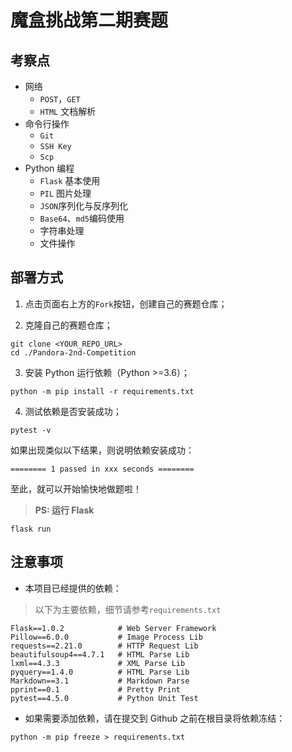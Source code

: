 # 魔盒挑战第二期赛题

## 考察点

- 网络
    - `POST`，`GET`
    - `HTML` 文档解析
- 命令行操作
    - `Git`
    - `SSH Key`
    - `Scp`
- Python 编程
    - `Flask` 基本使用
    - `PIL` 图片处理
    - `JSON`序列化与反序列化
    - `Base64`、`md5`编码使用
    - 字符串处理
    - 文件操作

## 部署方式

1. 点击页面右上方的`Fork`按钮，创建自己的赛题仓库；

2. 克隆自己的赛题仓库；
```shell
git clone <YOUR_REPO_URL>
cd ./Pandora-2nd-Competition
```

3. 安装 Python 运行依赖（Python >=3.6）；
```shell
python -m pip install -r requirements.txt
```

4. 测试依赖是否安装成功；
```shell
pytest -v
```

如果出现类似以下结果，则说明依赖安装成功：
```
======== 1 passed in xxx seconds ========
```

至此，就可以开始愉快地做题啦！

> **PS: 运行 Flask**
```shell
flask run
```

## 注意事项

- 本项目已经提供的依赖：
> 以下为主要依赖，细节请参考`requirements.txt`
```
Flask==1.0.2            # Web Server Framework
Pillow==6.0.0           # Image Process Lib
requests==2.21.0        # HTTP Request Lib
beautifulsoup4==4.7.1   # HTML Parse Lib
lxml==4.3.3             # XML Parse Lib
pyquery==1.4.0          # HTML Parse Lib
Markdown==3.1           # Markdown Parse
pprint==0.1             # Pretty Print
pytest==4.5.0           # Python Unit Test
```

- 如果需要添加依赖，请在提交到 Github 之前在根目录将依赖冻结：
```shell
python -m pip freeze > requirements.txt
```